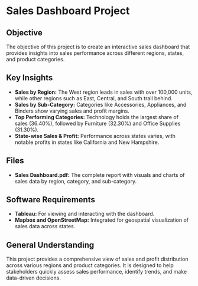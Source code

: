 # Sales Dashboard Project

## Objective
The objective of this project is to create an interactive sales dashboard that provides insights into sales performance across different regions, states, and product categories.

## Key Insights
- **Sales by Region:** The West region leads in sales with over 100,000 units, while other regions such as East, Central, and South trail behind.
- **Sales by Sub-Category:** Categories like Accessories, Appliances, and Binders show varying sales and profit margins.
- **Top Performing Categories:** Technology holds the largest share of sales (36.40%), followed by Furniture (32.30%) and Office Supplies (31.30%).
- **State-wise Sales & Profit:** Performance across states varies, with notable profits in states like California and New Hampshire.

## Files
- **Sales Dashboard.pdf:** The complete report with visuals and charts of sales data by region, category, and sub-category.

## Software Requirements
- **Tableau:** For viewing and interacting with the dashboard.
- **Mapbox and OpenStreetMap:** Integrated for geospatial visualization of sales data across states.

## General Understanding
This project provides a comprehensive view of sales and profit distribution across various regions and product categories. It is designed to help stakeholders quickly assess sales performance, identify trends, and make data-driven decisions.
